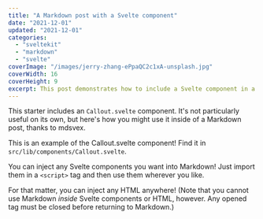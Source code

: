 ```yaml
---
title: "A Markdown post with a Svelte component"
date: "2021-12-01"
updated: "2021-12-01"
categories:
  - "sveltekit"
  - "markdown"
  - "svelte"
coverImage: "/images/jerry-zhang-ePpaQC2c1xA-unsplash.jpg"
coverWidth: 16
coverHeight: 9
excerpt: This post demonstrates how to include a Svelte component in a Markdown post.
---
```


<script>
	import Callout from '$lib/components/Callout.svelte';
</script>

This starter includes an `Callout.svelte` component. It's not particularly useful on its own, but here's how you might use it inside of a Markdown post, thanks to mdsvex.

<Callout>
This is an example of the Callout.svelte component! Find it in <code>src/lib/components/Callout.svelte</code>.
</Callout>

You can inject any Svelte components you want into Markdown! Just import them in a `<script>` tag and then use them wherever you like.

For that matter, you can inject any HTML anywhere! (Note that you cannot use Markdown _inside_ Svelte components or HTML, however. Any opened tag must be closed before returning to Markdown.)
